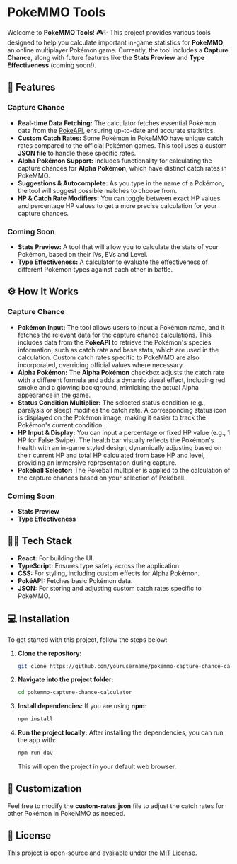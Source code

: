 # PokeMMO Tools

Welcome to **PokeMMO Tools**! 🎮✨ This project provides various tools designed to help you calculate important in-game statistics for **PokeMMO**, an online multiplayer Pokémon game. Currently, the tool includes a **Capture Chance**, along with future features like the **Stats Preview** and **Type Effectiveness** (coming soon!).

## 🚀 Features

### **Capture Chance**
- **Real-time Data Fetching:** The calculator fetches essential Pokémon data from the [PokeAPI](https://pokeapi.co), ensuring up-to-date and accurate statistics.
- **Custom Catch Rates:** Some Pokémon in PokeMMO have unique catch rates compared to the official Pokémon games. This tool uses a custom **JSON file** to handle these specific rates.
- **Alpha Pokémon Support:** Includes functionality for calculating the capture chances for **Alpha Pokémon**, which have distinct catch rates in PokeMMO.
- **Suggestions & Autocomplete:** As you type in the name of a Pokémon, the tool will suggest possible matches to choose from.
- **HP & Catch Rate Modifiers:** You can toggle between exact HP values and percentage HP values to get a more precise calculation for your capture chances.

### **Coming Soon**
- **Stats Preview:** A tool that will allow you to calculate the stats of your Pokémon, based on their IVs, EVs and Level.
- **Type Effectiveness:** A calculator to evaluate the effectiveness of different Pokémon types against each other in battle.

## ⚙️ How It Works

### **Capture Chance**
- **Pokémon Input:** The tool allows users to input a Pokémon name, and it fetches the relevant data for the capture chance calculations. This includes data from the **PokeAPI** to retrieve the Pokémon's species information, such as catch rate and base stats, which are used in the calculation. Custom catch rates specific to PokeMMO are also incorporated, overriding official values where necessary.
- **Alpha Pokémon:** The **Alpha Pokémon** checkbox adjusts the catch rate with a different formula and adds a dynamic visual effect, including red smoke and a glowing background, mimicking the actual Alpha appearance in the game.
- **Status Condition Multiplier:** The selected status condition (e.g., paralysis or sleep) modifies the catch rate. A corresponding status icon is displayed on the Pokémon image, making it easier to track the Pokémon's current condition.
- **HP Input & Display:** You can input a percentage or fixed HP value (e.g., 1 HP for False Swipe). The health bar visually reflects the Pokémon's health with an in-game styled design, dynamically adjusting based on their current HP and total HP calculated from base HP and level, providing an immersive representation during capture.
- **Pokéball Selector:** The Pokéball multiplier is applied to the calculation of the capture chances based on your selection of Pokéball.

### **Coming Soon**
- **Stats Preview** 
- **Type Effectiveness** 

## 🧑‍💻 Tech Stack

- **React:** For building the UI.
- **TypeScript:** Ensures type safety across the application.
- **CSS:** For styling, including custom effects for Alpha Pokémon.
- **PokéAPI:** Fetches basic Pokémon data.
- **JSON:** For storing and adjusting custom catch rates specific to PokeMMO.

## 💻 Installation

To get started with this project, follow the steps below:

1. **Clone the repository:**
    ```bash
    git clone https://github.com/yourusername/pokemmo-capture-chance-calculator.git
    ```

2. **Navigate into the project folder:**
    ```bash
    cd pokemmo-capture-chance-calculator
    ```

3. **Install dependencies:**
    If you are using **npm**:
    ```bash
    npm install
    ```

4. **Run the project locally:**
    After installing the dependencies, you can run the app with:
    ```bash
    npm run dev
    ```

    This will open the project in your default web browser.

## 🎨 Customization

Feel free to modify the **custom-rates.json** file to adjust the catch rates for other Pokémon in PokeMMO as needed.

## 📝 License

This project is open-source and available under the [MIT License](LICENSE).

